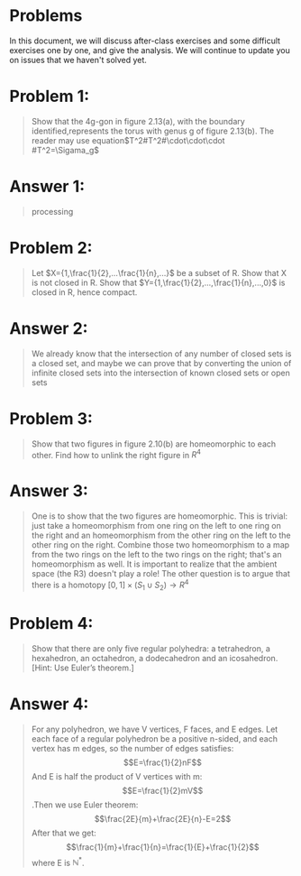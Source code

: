 # Problems
In this document, we will discuss after-class exercises and some difficult exercises one by one, and give the analysis. We will continue to update you on issues that we haven't solved yet.
# Problem 1:
>Show that the 4g-gon in figure 2.13(a), with the boundary identified,represents the torus with genus g of figure 2.13(b). The reader may use equation$T^2#T^2#\cdot\cdot\cdot #T^2=\Sigama_g$
# Answer 1:
>processing
# Problem 2:
>Let $X={1,\frac{1}{2},...\frac{1}{n},...}$ be a subset of R. Show that X is not closed in R. Show that $Y={1,\frac{1}{2},...,\frac{1}{n},...,0}$ is closed in R, hence compact.
# Answer 2:
> We already know that the intersection of any number of closed sets is a closed set, and maybe we can prove that by converting the union of infinite closed sets into the intersection of known closed sets or open sets
# Problem 3:
>Show that two figures in figure 2.10(b) are homeomorphic to each other. Find how to unlink the right figure in $R^4$
# Answer 3:
>One is to show that the two figures are homeomorphic. This is trivial: just take a homeomorphism from one ring on the left to one ring on the right and an homeomorphism from the other ring on the left to the other ring on the right. Combine those two homeomorphism to a map from the two rings on the left to the two rings on the right; that's an homeomorphism as well. It is important to realize that the ambient space (the R3) doesn't play a role!
>The other question is to argue that there is a homotopy $[0,1]\times(S_1\cup S_2)\rightarrow R^4$
# Problem 4:
>Show that there are only five regular polyhedra: a tetrahedron, a hexahedron, an octahedron, a dodecahedron and an icosahedron. [Hint: Use Euler’s theorem.]
# Answer 4:
>For any polyhedron, we have V vertices, F faces, and E edges. Let each face of a regular polyhedron be a positive n-sided, and each vertex has m edges, so the number of edges satisfies:
$$E=\frac{1}{2}nF$$ And E is half the product of V vertices with m:$$E=\frac{1}{2}mV$$.Then we use Euler theorem:$$\frac{2E}{m}+\frac{2E}{n}-E=2$$ After that we get:$$\frac{1}{m}+\frac{1}{n}=\frac{1}{E}+\frac{1}{2}$$
where E is $\mathbb{N}^*$.












